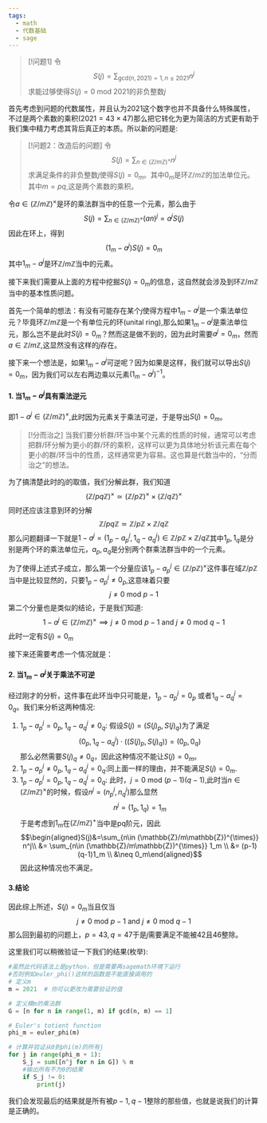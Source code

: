 ```yaml
---
tags:
  - math
  - 代数基础
  - sage
---
```


> [!问题1]
> 令$$S(j)=\sum_{\text{gcd}(n,2021)=1,n\leq 2021}n^j$$
> 求能过够使得$S(j)=0 \text{ mod }2021$的非负整数$j$

首先考虑到问题的代数属性，并且认为2021这个数字也并不具备什么特殊属性，不过是两个素数的乘积($2021=43\times 47$)那么把它转化为更为简洁的方式更有助于我们集中精力考虑其背后真正的本质。所以新的问题是:

> [!问题2：改造后的问题]
> 令$$S(j)=\sum_{n\in (\mathbb{Z}/m\mathbb{Z})^{\times}} n^j$$
> 求满足条件的非负整数$j$使得$S(j)=0_m$。其中$0_m$是环$\mathbb{Z}/m\mathbb{Z}$的加法单位元。其中$m=pq$,这是两个素数的乘积。

令$a\in (\mathbb{Z}/m\mathbb{Z})^{\times}$是环的乘法群当中的任意一个元素，那么由于$$S(j)=\sum_{n\in (\mathbb{Z}/m\mathbb{Z})^{\times}} (an)^j=a^j S(j)$$
因此在环上，得到$$(1_m-a^j)S(j)=0_m$$其中$1_m-a^j$是环$\mathbb{Z}/m\mathbb{Z}$当中的元素。

接下来我们需要从上面的方程中挖掘$S(j)=0_m$的信息，这自然就会涉及到环$\mathbb{Z}/m\mathbb{Z}$当中的基本性质问题。

首先一个简单的想法：有没有可能存在某个$j$使得方程中$1_m-a^j$是一个乘法单位元？毕竟环$\mathbb{Z}/m\mathbb{Z}$是一个有单位元的环(unital ring),那么如果$1_m-a^j$是乘法单位元，那么岂不是此时$S(j)=0_m$？然而这是做不到的，因为此时需要$a^j=0_m$，然而$a\in \mathbb{Z}/m\mathbb{Z}$,这显然没有这样的$j$存在。

接下来一个想法是，如果$1_m-a^j$可逆呢？因为如果是这样，我们就可以导出$S(j)=0_m$，因为我们可以左右两边乘以元素$(1_m-a^j)^{-1}$。



#### 1. 当$1_m-a^j$具有乘法逆元

即$1-a^j \in (\mathbb{Z}/m\mathbb{Z})^{\times}$,此时因为元素关于乘法可逆，于是导出$S(j)=0_m$。

> [!分而治之]
> 当我们要分析群/环当中某个元素的性质的时候，通常可以考虑把群/环分解为更小的群/环的乘积，这样可以更为具体地分析该元素在每个更小的群/环当中的性质，这样通常更为容易。这也算是代数当中的，“分而治之”的想法。


为了搞清楚此时的$j$的取值，我们分解此群，我们知道$$(\mathbb{Z}/pq\mathbb{Z})^{\times}\simeq (\mathbb{Z}/p\mathbb{Z})^{\times}\times (\mathbb{Z}/q\mathbb{Z})^{\times}$$
同时还应该注意到环的分解$$\mathbb{Z}/pq\mathbb{Z}\simeq \mathbb{Z}/p\mathbb{Z} \times \mathbb{Z}/q\mathbb{Z}$$那么问题翻译一下就是$1-a^j=(1_p-a_p^j,1_q-a_q^j)\in \mathbb{Z}/p\mathbb{Z} \times \mathbb{Z}/q\mathbb{Z}$其中$1_p,1_q$是分别是两个环的乘法单位元，$a_p,a_q$是分别两个群乘法群当中的一个元素。

为了使得上述式子成立，那么第一个分量应该$1_p-a_p^j \in (\mathbb{Z}/p\mathbb{Z})^{\times}$这件事在域$\mathbb{Z}/p\mathbb{Z}$当中是比较显然的，只要$1_p-a_p^j\neq 0_p$,这意味着只要$$j\not = 0 \text{ mod }p-1 $$第二个分量也是类似的结论，于是我们知道:$$1-a^j \in (\mathbb{Z}/m\mathbb{Z})^{\times}\implies j\not = 0 \text{ mod }p-1 \text{ and }j\not = 0 \text{ mod }q-1$$
此时一定有$S(j)=0_m$

接下来还需要考虑一个情况就是：
#### 2. 当$1_m-a^j$关于乘法不可逆

经过刚才的分析，这件事在此环当中只可能是，$1_p-a_p^j= 0_p$
或者$1_q-a_q^j= 0_q$。我们来分析这两种情况:
1. $1_p-a_p^j= 0_p,1_q-a_q^j\neq 0_q$:
假设$S(j)=(S(j)_p,S(j)_q)$为了满足$$(0_p,1_q-a_q^j)\cdot((S(j)_p,S(j)_q))=(0_p,0_q)$$那么必然需要$S(j)_q\neq 0_q$，因此这种情况不能让$S(j)=0_m$。
2. $1_p-a_p^j\neq 0_p,1_q-a_q^j= 0_q$:同上面一样的理由，并不能满足$S(j)=0_m$.
3. $1_p-a_p^j= 0_p,1_q-a_q^j= 0_q$:
此时，$j=0\text{ mod }(p-1)(q-1)$,此时当$n \in (\mathbb{Z}/m\mathbb{Z})^{\times}$的时候，假设$n^j=(n_p^j,n_q^j)$那么显然$$n^j=(1_p,1_q)=1_m$$于是考虑到$1_m$在$(\mathbb{Z}/m\mathbb{Z})^{+}$当中是pq阶元，因此$$\begin{aligned}S(j)&=\sum_{n\in (\mathbb{Z}/m\mathbb{Z})^{\times}} n^j\\ &= \sum_{n\in (\mathbb{Z}/m\mathbb{Z})^{\times}} 1_m \\ &= (p-1)(q-1)1_m \\ &\neq 0_m\end{aligned}$$
因此这种情况也不满足。

#### 3.结论

因此综上所述，$S(j)=0_m$当且仅当$$j\not = 0 \text{ mod }p-1 \text{ and }j\not = 0 \text{ mod }q-1$$
那么回到最初的问题上，$p=43,q=47$于是$j$需要满足不能被$42$且$46$整除。

这里我们可以稍微验证一下我们的结果(枚举):

```python
#虽然此代码语法上是python，但是需要再sagemath环境下运行
#否则例如euler_phi()这样的函数是不能直接调用的
# 定义m
m = 2021  # 你可以更改为需要验证的值

# 定义模m的乘法群
G = [n for n in range(1, m) if gcd(n, m) == 1]

# Euler's totient function
phi_m = euler_phi(m)

# 计算并验证从0到phi(m)的所有j
for j in range(phi_m + 1):
    S_j = sum([n^j for n in G]) % m
    #输出所有不为0的结果
    if S_j != 0:
        print(j)
```

我们会发现最后的结果就是所有被$p-1,q-1$整除的那些值，也就是说我们的计算是正确的。



